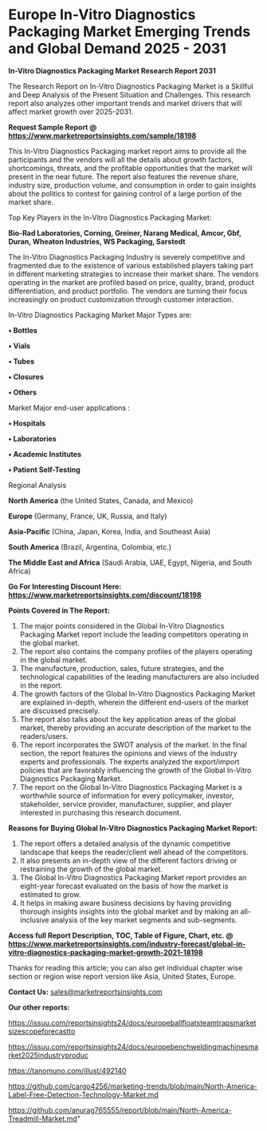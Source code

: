 # Europe In-Vitro Diagnostics Packaging Market Emerging Trends and Global Demand 2025 - 2031

<strong>In-Vitro Diagnostics Packaging Market Research Report 2031</strong>

The Research Report on In-Vitro Diagnostics Packaging Market is a Skillful and Deep Analysis of the Present Situation and Challenges. This research report also analyzes other important trends and market drivers that will affect market growth over 2025-2031.

<strong>Request Sample Report @ <a href=https://www.marketreportsinsights.com/sample/18198>https://www.marketreportsinsights.com/sample/18198</a></strong>

This In-Vitro Diagnostics Packaging market report aims to provide all the participants and the vendors will all the details about growth factors, shortcomings, threats, and the profitable opportunities that the market will present in the near future. The report also features the revenue share, industry size, production volume, and consumption in order to gain insights about the politics to contest for gaining control of a large portion of the market share.

Top Key Players in the In-Vitro Diagnostics Packaging Market:

<strong>Bio-Rad Laboratories, Corning, Greiner, Narang Medical, Amcor, Gbf, Duran, Wheaton Industries, WS Packaging, Sarstedt</strong>

The In-Vitro Diagnostics Packaging Industry is severely competitive and fragmented due to the existence of various established players taking part in different marketing strategies to increase their market share. The vendors operating in the market are profiled based on price, quality, brand, product differentiation, and product portfolio. The vendors are turning their focus increasingly on product customization through customer interaction.

In-Vitro Diagnostics Packaging Market Major Types are:

<strong>• Bottles

• Vials

• Tubes

• Closures

• Others</strong>

Market Major end-user applications :

<strong>• Hospitals

• Laboratories

• Academic Institutes

• Patient Self-Testing</strong>

Regional Analysis

</u><strong><b>North America</b></strong> (the United States, Canada, and Mexico)

<strong><b>Europe </b></strong>(Germany, France, UK, Russia, and Italy)

<strong><b>Asia-Pacific</b></strong> (China, Japan, Korea, India, and Southeast Asia)

<strong><b>South America</b></strong> (Brazil, Argentina, Colombia, etc.)

<strong><b>The Middle East and Africa</b></strong> (Saudi Arabia, UAE, Egypt, Nigeria, and South Africa)

<strong>Go For Interesting Discount Here: <a href=https://www.marketreportsinsights.com/discount/18198>https://www.marketreportsinsights.com/discount/18198</a></strong>

<strong>Points Covered in The Report:</strong>
<ol>
  <li>The major points considered in the Global In-Vitro Diagnostics Packaging Market report include the leading competitors operating in the global market.</li>
  <li>The report also contains the company profiles of the players operating in the global market.</li>
  <li>The manufacture, production, sales, future strategies, and the technological capabilities of the leading manufacturers are also included in the report.</li>
  <li>The growth factors of the Global In-Vitro Diagnostics Packaging Market are explained in-depth, wherein the different end-users of the market are discussed precisely.</li>
  <li>The report also talks about the key application areas of the global market, thereby providing an accurate description of the market to the readers/users.</li>
  <li>The report incorporates the SWOT analysis of the market. In the final section, the report features the opinions and views of the industry experts and professionals. The experts analyzed the export/import policies that are favorably influencing the growth of the Global In-Vitro Diagnostics Packaging Market.</li>
  <li>The report on the Global In-Vitro Diagnostics Packaging Market is a worthwhile source of information for every policymaker, investor, stakeholder, service provider, manufacturer, supplier, and player interested in purchasing this research document.</li>
</ol>
<strong>Reasons for Buying Global In-Vitro Diagnostics Packaging Market Report:</strong>

<ol>
  <li>The report offers a detailed analysis of the dynamic competitive landscape that keeps the reader/client well ahead of the competitors.</li>
  <li>It also presents an in-depth view of the different factors driving or restraining the growth of the global market.</li>
  <li>The Global In-Vitro Diagnostics Packaging Market report provides an eight-year forecast evaluated on the basis of how the market is estimated to grow.</li>
  <li>It helps in making aware business decisions by having providing thorough insights insights into the global market and by making an all-inclusive analysis of the key market segments and sub-segments.</li>
</ol>
<strong>Access full Report Description, TOC, Table of Figure, Chart, etc. @ <a href=https://www.marketreportsinsights.com/industry-forecast/global-in-vitro-diagnostics-packaging-market-growth-2021-18198>https://www.marketreportsinsights.com/industry-forecast/global-in-vitro-diagnostics-packaging-market-growth-2021-18198</a></strong>


Thanks for reading this article; you can also get individual chapter wise section or region wise report version like Asia, United States, Europe.

<strong>Contact Us:</strong>
sales@marketreportsinsights.com

<strong>Our other reports:</strong>

<a href=https://issuu.com/reportsinsights24/docs/europeballfloatsteamtrapsmarketsizescopeforecastto>https://issuu.com/reportsinsights24/docs/europeballfloatsteamtrapsmarketsizescopeforecastto</a>

<a href=https://issuu.com/reportsinsights24/docs/europebenchweldingmachinesmarket2025industryproduc>https://issuu.com/reportsinsights24/docs/europebenchweldingmachinesmarket2025industryproduc</a>

<a href=https://tanomuno.com/illust/492140>https://tanomuno.com/illust/492140</a>

<a href=https://github.com/cargo4256/marketing-trends/blob/main/North-America-Label-Free-Detection-Technology-Market.md>https://github.com/cargo4256/marketing-trends/blob/main/North-America-Label-Free-Detection-Technology-Market.md</a>

<a href=https://github.com/anurag765555/report/blob/main/North-America-Treadmill-Market.md>https://github.com/anurag765555/report/blob/main/North-America-Treadmill-Market.md</a>"
